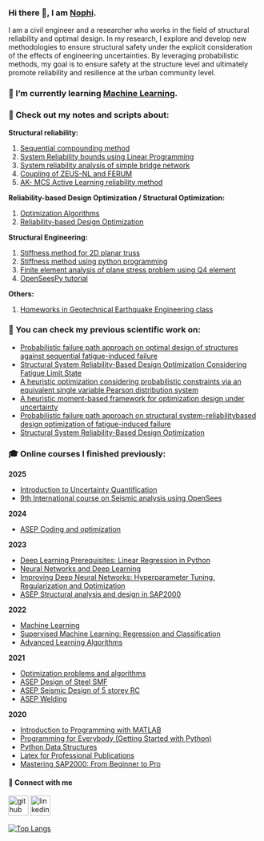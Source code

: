### Hi there 👋, I am [Nophi](https://www.linkedin.com/in/nophi-biton/).
I am a civil engineer and a researcher who works in the field of structural reliability and optimal design. In my research, I explore and develop new methodologies to ensure structural safety under the explicit consideration of the effects of engineering uncertainties. By leveraging probabilistic methods, my goal is to ensure safety at the structure level and ultimately promote reliability and resilience at the urban community level. 


### 🌱 I’m currently learning [Machine Learning](https://www.statlearning.com/).

### 👀 Check out my notes and scripts about:

**Structural reliability:**
1. [Sequential compounding method](https://github.com/nophibiton/Struct_Reliability/tree/main/SCM)
2. [System Reliability bounds using Linear Programming](https://github.com/nophibiton/Struct_Reliability/tree/main/system-reliability-using-LP)
3. [System reliability analysis of simple bridge network](https://github.com/nophibiton/Struct_Reliability/tree/main/a-simple-bridge-network-example)
4. [Coupling of ZEUS-NL and FERUM](https://github.com/nophibiton/Struct_Reliability/tree/main/ZEUS-NL-and-FERUM-coupling)
5. [AK- MCS Active Learning reliability method](https://github.com/nophibiton/Struct_Reliability/tree/main/AK_MCS)

**Reliability-based Design Optimization / Structural Optimization:**
1. [Optimization Algorithms](https://github.com/nophibiton/optimization-algorithms/tree/main)
2. [Reliability-based Design Optimization](https://github.com/nophibiton/RBDO-Matlab-Double-Loop.git)

**Structural Engineering:**
1. [Stiffness method for 2D planar truss](https://github.com/nophibiton/Struct_Engg/tree/main/stiffness-method)
2. [Stiffness method using python programming](https://github.com/nophibiton/Struct_Engg/tree/main/stiffness-method/stiffness-method-using-python)
3. [Finite element analysis of plane stress problem using Q4 element](https://github.com/nophibiton/Struct_Engg/blob/main/finite-element-method/fem2d_Q4.ipynb)
4. [OpenSeesPy tutorial](https://github.com/nophibiton/Struct_Engg/tree/main/openseespy-tutorials)
   
**Others:**
1. [Homeworks in Geotechnical Earthquake Engineering class](https://github.com/nophibiton/geotechnical-earthquake-engg)


### 📝 You can check my previous scientific work on:
- [Probabilistic failure path approach on optimal design of structures against sequential fatigue-induced failure](https://doi.org/10.1007/s00158-024-03918-4)
- [Structural System Reliability-Based Design Optimization Considering Fatigue Limit State](https://www.techno-press.org/content/?page=article&journal=sss&volume=33&num=3&ordernum=1)
- [A heuristic optimization considering probabilistic constraints via an equivalent single variable Pearson distribution system](https://doi.org/10.1016/j.asoc.2019.03.021)
- [A heuristic moment-based framework for optimization design under uncertainty](https://doi.org/10.1007/s00366-019-00759-4)
- [Probabilistic failure path approach on structural system-reliabilitybased design optimization of fatigue-induced failure](http://www.tara.tcd.ie/bitstream/handle/2262/103435/submission_358.pdf?sequence=1)
- [Structural System Reliability-Based Design Optimization](http://www.i-asem.org/publication_conf/asem23/4.SS/1.MS/[0109].pdf)

### :mortar_board: Online courses I finished previously:
**2025**
- [Introduction to Uncertainty Quantification](https://coursera.org/share/ff87db148fbe7eea2b5d102bc75a1089)
- [9th International course on Seismic analysis using OpenSees](https://drive.google.com/file/d/1VhORM9Z6r1aANmWGq-bkr0CS_b0tScHS/view?usp=sharing)

**2024**
- [ASEP Coding and optimization](https://drive.google.com/file/d/1GVwXE6Tp6HImz6ZkKfYIkqmtWabyFvKD/view?usp=sharing)

**2023**
- [Deep Learning Prerequisites: Linear Regression in Python](https://www.udemy.com/certificate/UC-5582e073-bac0-4006-925e-461f35baab8f/)
- [Neural Networks and Deep Learning](https://coursera.org/share/207203c152aa3983b44cc5b9da413b5b)
- [Improving Deep Neural Networks: Hyperparameter Tuning, Regularization and Optimization](https://coursera.org/share/245366a0d3e74c428d8a3629e0c72e2d)
- [ASEP Structural analysis and design in SAP2000](https://drive.google.com/file/d/1H11x1Bvy3GXsiJgHJXxMjXxyU84_0a52/view?usp=sharing)
  
**2022**
- [Machine Learning](https://coursera.org/share/44522c5899e3541c52f460e8a39642e2)
- [Supervised Machine Learning: Regression and Classification](https://coursera.org/share/98ebb0aa4585e60ed57d8cc7eaaa54f5)
- [Advanced Learning Algorithms](https://coursera.org/share/7f040234294485e04d8a3618fbba8cf1)
  
**2021**
- [Optimization problems and algorithms](https://www.udemy.com/certificate/UC-ea728e66-cb96-4522-aa66-e5567ee784a7/)
- [ASEP Design of Steel SMF](https://drive.google.com/file/d/1H2ejkrWdOnfTeaPkiJBrJVNof5Yc45NO/view?usp=sharing)
- [ASEP Seismic Design of 5 storey RC](https://drive.google.com/file/d/1GdYskmaSdNtOa9UKczMWs4aYuScxKNxT/view?usp=sharing)
- [ASEP Welding](https://drive.google.com/file/d/1Gg-pDGITrhWKz1mEAxUUdm5Q_8m_P1AZ/view?usp=sharing)
  
**2020**
- [Introduction to Programming with MATLAB](https://coursera.org/share/8d0c99e4ccdb938b4bedaa2b8358a97b)
- [Programming for Everybody (Getting Started with Python)](https://coursera.org/share/50a467079495825ea0e3225e74cf3b34)
- [Python Data Structures](https://coursera.org/share/e3e968b333cb1c9e3b76e56591e81b5d)
- [Latex for Professional Publications](https://www.udemy.com/certificate/UC-a8ffe252-109f-4778-a77f-edbfebdf9469/)
- [Mastering SAP2000: From Beginner to Pro](https://www.udemy.com/certificate/UC-01e89666-de1d-466b-9714-5b8ab49f1138/)


#### 🔗 Connect with me
[<img src='https://cdn.jsdelivr.net/npm/simple-icons@3.0.1/icons/github.svg' alt='github' height='40'>](https://github.com/nophibiton)  [<img src='https://cdn.jsdelivr.net/npm/simple-icons@3.0.1/icons/linkedin.svg' alt='linkedin' height='40'>](https://www.linkedin.com/in/nophi-biton/)  

[![Top Langs](https://github-readme-stats.vercel.app/api/top-langs/?username=nophibiton)](https://github.com/anuraghazra/github-readme-stats)

